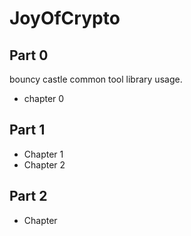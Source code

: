 # JoyOfCrypto

## Part 0

bouncy castle common tool library usage.

- chapter 0

## Part 1

- Chapter 1
- Chapter 2

## Part 2

- Chapter
